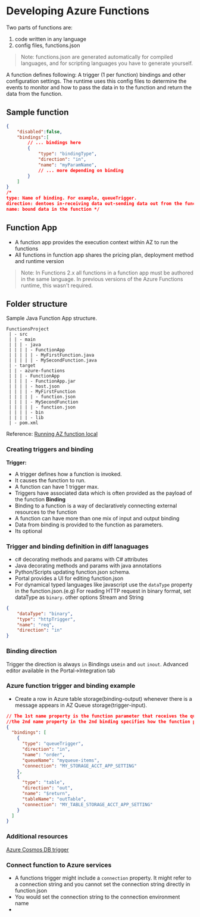 # Developing Azure Functions
Two parts of functions are: 
1. code written in any language
2. config files, functions.json

>Note: functions.json are generated automatically for compiled languages, and for scripting languages you have to generate yourself.

A function defines following: 
A trigger (1 per function)
bindings and other configuration settings.
The runtime uses this config files to determine the events to monitor and how to pass the data in to the function and return the data from the function.

## Sample function
```json
{
    "disabled":false,
    "bindings":[
        // ... bindings here
        {
            "type": "bindingType",
            "direction": "in",
            "name": "myParamName",
            // ... more depending on binding
        }
    ]
}
/*
type: Name of binding. For example, queueTrigger.
direction: dentoes in-receiving data out-sending data out from the function
name: bound data in the function */
```
## Function App
- A function app provides the execution context within AZ to run the functions
- All functions in function app shares the pricing plan, deployment method and runtime version
>Note: In Functions 2.x all functions in a function app must be authored in the same language. In previous versions of the Azure Functions runtime, this wasn't required.

## Folder structure

Sample Java Function App structure.
```
FunctionsProject
 | - src
 | | - main
 | | | - java
 | | | | - FunctionApp
 | | | | | - MyFirstFunction.java
 | | | | | - MySecondFunction.java
 | - target
 | | - azure-functions
 | | | - FunctionApp
 | | | | - FunctionApp.jar
 | | | | - host.json
 | | | | - MyFirstFunction
 | | | | | - function.json
 | | | | - MySecondFunction
 | | | | | - function.json
 | | | | - bin
 | | | | - lib
 | - pom.xml
```
Reference: [Running AZ function local]([https://link](https://docs.microsoft.com/en-us/azure/azure-functions/functions-develop-local))

### Creating triggers and binding
**Trigger:**
- A trigger defines how a function is invoked. 
- It causes the function to run. 
- A function can have 1 trigger max. 
- Triggers have associated data which is often provided as the payload of the function
**Binding**
- Binding to a function is a way of declaratively connecting external resources to the function
- A function can have more than one mix of input and output binding
- Data from binding is provided to the function as parameters.
- Its optional

### Trigger and binding definition in diff lanaguages
- c# decorating methods and params with C# attributes
- Java decorating methods and params with java annotations
- Python/Scripts updating function.json schema.
- Portal provides a UI for editing function.json
- For dynamical typed languages like javascript use the `dataType` property in the function.json.(e.g) For reading HTTP request in binary format, set dataType as `binary`. other options Stream and String

```json
{
    "dataType": "binary",
    "type": "httpTrigger",
    "name": "req",
    "direction": "in"
}
```
### Binding direction
Trigger the direction is always `in` 
Bindings use`in` and `out`
`inout`. Advanced editor available in the Portal->Integration tab 

### Azure function trigger and binding example
- Create a row in Azure table storage(binding-output) whenever there is a message appears in AZ Queue storage(trigger-input).

```json
// The 1st name property is the function parameter that receives the queue message content  
//the 2nd name property in the 2nd binding specifies how the function provides the new table row, in this case by using the function return value.
{
  "bindings": [
    {
      "type": "queueTrigger",
      "direction": "in",
      "name": "order",
      "queueName": "myqueue-items",
      "connection": "MY_STORAGE_ACCT_APP_SETTING"
    },
    {
      "type": "table",
      "direction": "out",
      "name": "$return",
      "tableName": "outTable",
      "connection": "MY_TABLE_STORAGE_ACCT_APP_SETTING"
    }
  ]
}
```

 ### Additional resources
[Azure Cosmos DB trigger]([https://link](https://docs.microsoft.com/en-us/azure/azure-functions/functions-bindings-cosmosdb-v2))

### Connect function to Azure services
- A functions trigger might include a `connection` property. It might refer to a connection string and you cannot set the connection string directly in function.json
- You would set the connection string to the connection environment name
-  